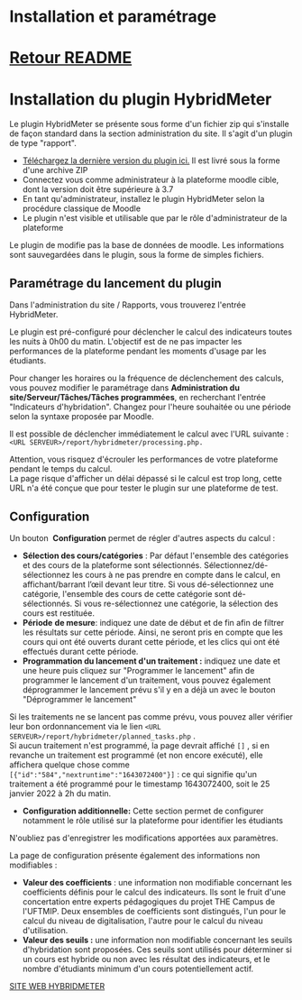 # Installation et paramétrage

[Retour README](../README.md)
===

**Installation du plugin HybridMeter**
======================================

Le plugin HybridMeter se présente sous forme d'un fichier zip qui s'installe de façon standard dans la section administration du site. Il s'agit d'un plugin de type "rapport".

  

*   [Téléchargez la dernière version du plugin ici.](https://online.isae-supaero.fr/resources/hybridmeter/download/report_hybridmeter.zip) Il est livré sous la forme d'une archive ZIP
*   Connectez vous comme administrateur à la plateforme moodle cible, dont la version doit être supérieure à 3.7
*   En tant qu'administrateur, installez le plugin HybridMeter selon la procédure classique de Moodle
*   Le plugin n'est visible et utilisable que par le rôle d'administrateur de la plateforme

Le plugin de modifie pas la base de données de moodle. Les informations sont sauvegardées dans le plugin, sous la forme de simples fichiers.

  

Paramétrage du lancement du plugin
----------------------------------

  

Dans l'administration du site / Rapports, vous trouverez l'entrée HybridMeter.

  

Le plugin est pré-configuré pour déclencher le calcul des indicateurs toutes les nuits à 0h00 du matin. L'objectif est de ne pas impacter les performances de la plateforme pendant les moments d'usage par les étudiants.

  

Pour changer les horaires ou la fréquence de déclenchement des calculs, vous pouvez modifier le paramétrage dans **Administration du site/Serveur/Tâches/Tâches programmées**, en recherchant l'entrée "Indicateurs d'hybridation". Changez pour l'heure souhaitée ou une période selon la syntaxe proposée par Moodle.

  

Il est possible de déclencher immédiatement le calcul avec l'URL suivante : `<URL SERVEUR>/report/hybridmeter/processing.php.`

Attention, vous risquez d'écrouler les performances de votre plateforme pendant le temps du calcul.  
La page risque d'afficher un délai dépassé si le calcul est trop long, cette URL n'a été conçue que pour tester le plugin sur une plateforme de test.

  

Configuration
-------------

Un bouton  **Configuration** permet de régler d'autres aspects du calcul :

*   **Sélection des cours/catégories** : Par défaut l'ensemble des catégories et des cours de la plateforme sont sélectionnés. Sélectionnez/dé-sélectionnez les cours à ne pas prendre en compte dans le calcul, en affichant/barrant l’œil devant leur titre. Si vous dé-sélectionnez une catégorie, l'ensemble des cours de cette catégorie sont dé-sélectionnés. Si vous re-sélectionnez une catégorie, la sélection des cours est restituée.
*   **Période** **de mesure**: indiquez une date de début et de fin afin de filtrer les résultats sur cette période. Ainsi, ne seront pris en compte que les cours qui ont été ouverts durant cette période, et les clics qui ont été effectués durant cette période.
*   **Programmation du lancement d'un traitement :** indiquez une date et une heure puis cliquez sur "Programmer le lancement" afin de programmer le lancement d'un traitement, vous pouvez également déprogrammer le lancement prévu s'il y en a déjà un avec le bouton "Déprogrammer le lancement"

Si les traitements ne se lancent pas comme prévu, vous pouvez aller vérifier leur bon ordonnancement via le lien `<URL SERVEUR>/report/hybridmeter/planned_tasks.php` .  
Si aucun traitement n'est programmé, la page devrait affiché `[]` , si en revanche un traitement est programmé (et non encore exécuté), elle affichera quelque chose comme `[{"id":"584","nextruntime":"1643072400"}]` : ce qui signifie qu'un traitement a été programmé pour le timestamp 1643072400, soit le 25 janvier 2022 à 2h du matin.

  

*   **Configuration additionnelle:** Cette section permet de configurer notamment le rôle utilisé sur la plateforme pour identifier les étudiants

N'oubliez pas d'enregistrer les modifications apportées aux paramètres.

  

  

La page de configuration présente également des informations non modifiables :

*   **Valeur des coefficients** : une information non modifiable concernant les coefficients définis pour le calcul des indicateurs. Ils sont le fruit d'une concertation entre experts pédagogiques du projet THE Campus de l'UFTMIP. Deux ensembles de coefficients sont distingués, l'un pour le calcul du niveau de digitalisation, l'autre pour le calcul du niveau d'utilisation.
*   **Valeur des seuils :** une information non modifiable concernant les seuils d'hybridation sont proposées. Ces seuils sont utilisés pour déterminer si un cours est hybride ou non avec les résultat des indicateurs, et le nombre d'étudiants minimum d'un cours potentiellement actif.

  

[SITE WEB HYBRIDMETER](https://online.isae-supaero.fr/hybridmeter)